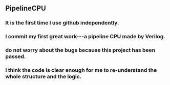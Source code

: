 ## PipelineCPU
### It is the first time I use github independently.
### I commit my first great work---a pipeline CPU made by Verilog. 
### do not worry about the bugs because this project has been passed.
### I think the code is clear enough for me to re-understand the whole structure and the logic.
